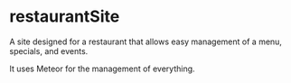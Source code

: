restaurantSite
==============

A site designed for a restaurant that allows easy management of a menu, specials, and events.

It uses Meteor for the management of everything.

